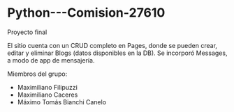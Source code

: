 # Python---Comision-27610
Proyecto final

El sitio cuenta con un CRUD completo en Pages, donde se pueden crear, editar y eliminar Blogs
(datos disponibles en la DB).
Se incorporó Messages, a modo de app de mensajería.

Miembros del grupo:
- Maximiliano Filipuzzi
- Maximiliano Caceres
- Máximo Tomás Bianchi Canelo